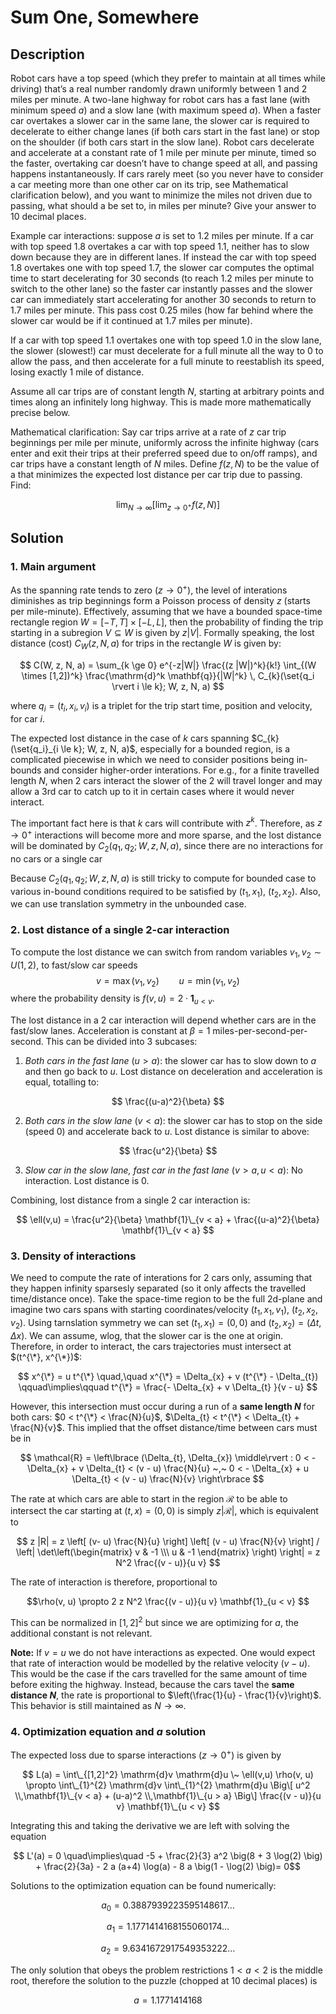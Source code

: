 # Sum One, Somewhere

## Description

Robot cars have a top speed (which they prefer to maintain at all times while driving) that’s a real number randomly drawn uniformly between 1 and 2 miles per minute. A two-lane highway for robot cars has a fast lane (with minimum speed $a$) and a slow lane (with maximum speed $a$). When a faster car overtakes a slower car in the same lane, the slower car is required to decelerate to either change lanes (if both cars start in the fast lane) or stop on the shoulder (if both cars start in the slow lane). Robot cars decelerate and accelerate at a constant rate of 1 mile per minute per minute, timed so the faster, overtaking car doesn’t have to change speed at all, and passing happens instantaneously. If cars rarely meet (so you never have to consider a car meeting more than one other car on its trip, see Mathematical clarification below), and you want to minimize the miles not driven due to passing, what should a be set to, in miles per minute? Give your answer to 10 decimal places.

Example car interactions: suppose $a$ is set to 1.2 miles per minute. If a car with top speed 1.8 overtakes a car with top speed 1.1, neither has to slow down because they are in different lanes. If instead the car with top speed 1.8 overtakes one with top speed 1.7, the slower car computes the optimal time to start decelerating for 30 seconds (to reach 1.2 miles per minute to switch to the other lane) so the faster car instantly passes and the slower car can immediately start accelerating for another 30 seconds to return to 1.7 miles per minute. This pass cost 0.25 miles (how far behind where the slower car would be if it continued at 1.7 miles per minute).

If a car with top speed 1.1 overtakes one with top speed 1.0 in the slow lane, the slower (slowest!) car must decelerate for a full minute all the way to 0 to allow the pass, and then accelerate for a full minute to reestablish its speed, losing exactly 1 mile of distance.

Assume all car trips are of constant length $N$, starting at arbitrary points and times along an infinitely long highway. This is made more mathematically precise below.

Mathematical clarification: Say car trips arrive at a rate of $z$ car trip beginnings per mile per minute, uniformly across the infinite highway (cars enter and exit their trips at their preferred speed due to on/off ramps), and car trips have a constant length of $N$ miles. Define $f(z,N)$ to be the value of a that minimizes the expected lost distance per car trip due to passing. Find:

$$ \lim_{N\to\infty} \left[ \lim_{z \to 0^{+}} f(z,N) \right] $$

## Solution


### 1. Main argument

As the spanning rate tends to zero ($z \to 0^{+}$), the level of interations diminishes as trip beginnings form a Poisson process of density $z$ (starts per mile-minute). Effectively, assuming that we have a bounded space-time rectangle region
$W = [-T,T] \times [-L,L]$, then the probability of finding the trip starting in a subregion $V \subseteq W$ is given by $z |V|$.
Formally speaking, the lost distance (cost) $C_W(z, N, a)$ for trips in the rectangle $W$ is given by:

$$ C(W, z, N, a) = \sum_{k \ge 0} e^{-z|W|} \frac{(z |W|)^k}{k!} \int_{(W \times [1,2])^k} \frac{\mathrm{d}^k \mathbf{q}}{|W|^k} \, C_{k}(\set{q_i \rvert i \le k}; W, z, N, a) $$

where $q_i=(t_i, x_i, v_i)$ is a triplet for the trip start time, position and velocity, for car $i$.

The expected lost distance in the case of $k$ cars spanning $C_{k}(\set{q_i}_{i \le k}; W, z, N, a)$, especially for a bounded region, is a complicated piecewise in which we need to consider positions being in-bounds and consider higher-order interations.
For e.g., for a finite travelled length $N$, when 2 cars interact the slower of the 2 will travel longer and may allow a 3rd car to catch up to it in certain cases where it would never interact.

The important fact here is that $k$ cars will contribute with $z^k$. Therefore, as $z\to0^{+}$ interactions will become more and more sparse, and the lost distance will be dominated by $C_{2}(q_1, q_2; W, z, N, a)$, since there are no interactions for no cars or a single car

Because $C_{2}(q_1, q_2; W, z, N, a)$ is still tricky to compute for bounded case to various in-bound conditions required to be satisfied by $(t_1, x_1)$, $(t_2, x_2)$. Also, we can use translation symmetry in the unbounded case.


### 2. Lost distance of a single 2-car interaction

To compute the lost distance we can switch from random variables $v_1, v_2 \sim U(1,2)$, to fast/slow car speeds
$$v = \max(v_1, v_2) \qquad u = \min(v_1, v_2)$$
where the probability density is $f(v,u) = 2 \cdot \mathbf{1}_{u < v}$.

The lost distance in a 2 car interaction will depend whether cars are in the fast/slow lanes. Acceleration is constant at $\beta=1$ miles-per-second-per-second.
This can be divided into 3 subcases:

  1. *Both cars in the fast lane* ($u > a$): the slower car has to slow down to $a$ and then go back to $u$. Lost distance on deceleration and acceleration is equal, totalling to:

  $$ \frac{(u-a)^2}{\beta} $$
   
  2. *Both cars in the slow lane* ($v < a$): the slower car has to stop on the side (speed 0) and accelerate back to $u$. Lost distance is similar to above:
    
  $$ \frac{u^2}{\beta} $$
     
  3. *Slow car in the slow lane, fast car in the fast lane* ($v > a, u < a$): No interaction. Lost distance is $0$.

Combining, lost distance from a single 2 car interaction is:

$$ \ell(v,u) = \frac{u^2}{\beta} \mathbf{1}\_{v < a} + \frac{(u-a)^2}{\beta} \mathbf{1}\_{v < a}  $$


### 3. Density of interactions

We need to compute the rate of interations for 2 cars only, assuming that they happen infinity sparsesly separated (so it only affects the travelled time/distance once).
Take the space-time region to be the full 2d-plane and imagine two cars spans with starting coordinates/velocity $(t_1, x_1, v_1)$, $(t_2, x_2, v_2)$.
Using tarnslation symmetry we can set $(t_1, x_1) = (0,0)$ and $(t_2, x_2) = (\Delta t, \Delta x)$. We can assume, wlog, that the slower car is the one at origin.
Therefore, in order to interact, the cars trajectories must intersect at $(t^{\*}, x^{\*})$:

$$ x^{\*} = u t^{\*} \quad,\quad x^{\*} = \Delta_{x} + v (t^{\*} - \Delta_{t}) \qquad\implies\qquad t^{\*} = \frac{- \Delta_{x} + v \Delta_{t} }{v - u} $$

However, this intersection must occur during a run of a **same length $N$** for both cars: $0 < t^{\*} < \frac{N}{u}$, $\Delta_{t} < t^{\*} < \Delta_{t} + \frac{N}{v}$.
This implied that the offset distance/time between cars must be in

$$ \mathcal{R} = \left\lbrace (\Delta_{t}, \Delta_{x}) \middle\rvert : 0 < - \Delta_{x} + v \Delta_{t} < (v - u) \frac{N}{u} ~,~ 0 < - \Delta_{x} + u \Delta_{t} < (v - u) \frac{N}{v} \right\rbrace $$

The rate at which cars are able to start in the region $\mathcal{R}$ to be able to intersect the car starting at $(t,x) = (0,0)$ is simply $z | \mathcal{R} |$, which is equivalent to

$$ z |R| = z \left[ (v- u) \frac{N}{u} \right] \left[ (v - u) \frac{N}{v} \right] / \left| \det\left(\begin{matrix} v & -1 \\\ u & -1 \end{matrix} \right) \right| = z N^2 \frac{(v - u)}{u v} $$

The rate of interaction is therefore, proportional to

$$\rho(v, u) \propto 2 z N^2 \frac{(v - u)}{u v} \mathbf{1}_{u < v} $$

This can be normalized in $[1,2]^2$ but since we are optimizing for $a$, the additional constant is not relevant.

**Note:** If $v=u$ we do not have interactions as expected. 
One would expect that rate of interaction would be modelled by the relative velocity $(v - u)$. 
This would be the case if the cars travelled for the same amount of time before exiting the highway. 
Instead, because the cars tavel the **same distance $N$**, the rate is proportional to $\left(\frac{1}{u} - \frac{1}{v}\right)$. 
This behavior is still maintained as $N \to \infty$.


### 4. Optimization equation and $a$ solution

The expected loss due to sparse interactions $(z \to 0^+)$ is given by

$$ L(a) = \int\_{[1,2]^2} \mathrm{d}v \mathrm{d}u \~ \ell(v,u) \rho(v, u) \propto \int\_{1}^{2} \mathrm{d}v \int\_{1}^{2} \mathrm{d}u \Big\[ u^2 \\,\mathbf{1}\_{v < a} + (u-a)^2 \\,\mathbf{1}\_{u > a} \Big\] \frac{(v - u)}{u v} \mathbf{1}\_{u < v} $$

Integrating this and taking the derivative we are left with solving the equation

$$ L'(a) = 0 \quad\implies\quad -5 + \frac{2}{3} a^2 \big(8 + 3 \log(2) \big) + \frac{2}{3a} - 2 a (a+4) \log(a) - 8 a \big(1 - \log(2) \big)= 0$$

Solutions to the optimization equation can be found numerically:

$$a_0 = 0.3887939223595148617\ldots$$

$$a_1 = 1.1771414168155060174\ldots$$

$$a_2 = 9.6341672917549353222\ldots$$

The only solution that obeys the problem restrictions $1 < a < 2$ is the middle root, therefore the solution to the puzzle (chopped at 10 decimal places) is

$$ a = 1.1771414168 $$
